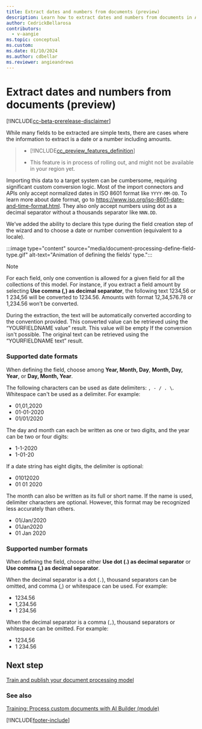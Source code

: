 ```yaml
---
title: Extract dates and numbers from documents (preview)
description: Learn how to extract dates and numbers from documents in AI Builder.
author: CedrickBellarosa
contributors:
  - v-aangie
ms.topic: conceptual
ms.custom: 
ms.date: 01/10/2024
ms.author: cdbellar
ms.reviewer: angieandrews
---
```


# Extract dates and numbers from documents (preview)

[!INCLUDE[cc-beta-prerelease-disclaimer](./includes/cc-beta-prerelease-disclaimer.md)]

While many fields to be extracted are simple texts, there are cases where the information to extract is a date or a number including amounts.

> - [!INCLUDE[cc_preview_features_definition](includes/cc-preview-features-definition.md)]
>
> - This feature is in process of rolling out, and might not be available in your region yet.

Importing this data to a target system can be cumbersome, requiring significant custom conversion logic. Most of the import connectors and APIs only accept normalized dates in ISO 8601 format like `YYYY-MM-DD`. To learn more about date format, go to https://www.iso.org/iso-8601-date-and-time-format.html. They also only accept numbers using dot as a decimal separator without a thousands separator like `NNN.DD`.

We’ve added the ability to declare this type during the field creation step of the wizard and to choose a date or number convention (equivalent to a locale).

:::image type="content" source="media/document-processing-define-field-type.gif" alt-text="Animation of defining the fields' type.":::

 > [!NOTE]
 > For each field, only one convention is allowed for a given field for all the collections of this model. For instance, if you extract a field amount by selecting **Use comma (,) as decimal separator**, the following text 1234,56 or 1 234,56 will be converted to 1234.56. Amounts with format 12,34,576.78 or 1,234.56 won’t be converted.

During the extraction, the text will be automatically converted according to the convention provided. This converted value can be retrieved using the “YOURFIELDNAME value” result. This value will be empty If the conversion isn't possible. The original text can be retrieved using the “YOURFIELDNAME text” result.

### Supported date formats

When defining the field, choose among **Year, Month, Day**, **Month, Day, Year**, or **Day, Month, Year**.

The following characters can be used as date delimiters: `, - / . \`. Whitespace can't be used as a delimiter. For example:
- 01,01,2020
- 01-01-2020
- 01/01/2020

The day and month can each be written as one or two digits, and the year can be two or four digits:

- 1-1-2020
- 1-01-20

If a date string has eight digits, the delimiter is optional:

- 01012020
- 01 01 2020

The month can also be written as its full or short name. If the name is used, delimiter characters are optional. However, this format may be recognized less accurately than others.

- 01/Jan/2020
- 01Jan2020
- 01 Jan 2020

### Supported number formats

When defining the field, choose either **Use dot (.) as decimal separator** or **Use comma (,) as decimal separator**.

When the decimal separator is a dot (`.`), thousand separators can be omitted, and comma (,) or whitespace can be used. For example:

- 1234.56
- 1,234.56
- 1 234.56

When the decimal separator is a comma (`,`), thousand separators or whitespace   can be omitted.  For example:

- 1234,56
- 1 234.56

## Next step

[Train and publish your document processing model](form-processing-train.md)

### See also

[Training: Process custom documents with AI Builder (module)](/training/modules/get-started-with-form-processing/)

[!INCLUDE[footer-include](includes/footer-banner.md)]
